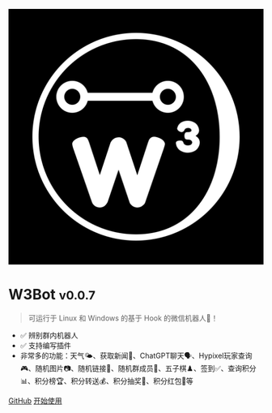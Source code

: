 ![logo](https://github.com/caoyang2002/W3Bot/raw/main/docs/images/w3bot.png)
# W3Bot <small>v0.0.7</small>

> 可运行于 Linux 和 Windows 的基于 Hook 的微信机器人🤖️！

- ✅ 辨别群内机器人
- ✅ 支持编写插件
- 非常多的功能：天气🌤️、获取新闻📰、ChatGPT聊天🗣️、Hypixel玩家查询🎮、随机图片📷、随机链接🔗、随机群成员👥、五子棋♟️、签到✅、查询积分📊、积分榜🏆、积分转送💰、积分抽奖🎁、积分红包🧧等

[GitHub](https://github.com/HenryXiaoYang/W3Bot)
[开始使用](README.md)

